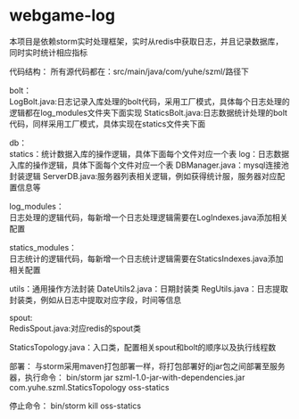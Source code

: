 # webgame-log
本项目是依赖storm实时处理框架，实时从redis中获取日志，并且记录数据库，同时实时统计相应指标

代码结构：
所有源代码都在：src/main/java/com/yuhe/szml/路径下

bolt：<br>
LogBolt.java:日志记录入库处理的bolt代码，采用工厂模式，具体每个日志处理的逻辑都在log_modules文件夹下面实现
StaticsBolt.java:日志数据统计处理的bolt代码，同样采用工厂模式，具体实现在statics文件夹下面
	
db：<br>
statics：统计数据入库的操作逻辑，具体下面每个文件对应一个表
log：日志数据入库的操作逻辑，具体下面每个文件对应一个表
DBManager.java：mysql连接池封装逻辑
ServerDB.java:服务器列表相关逻辑，例如获得统计服，服务器对应配置信息等
	
log_modules：<br>
日志处理的逻辑代码，每新增一个日志处理逻辑需要在LogIndexes.java添加相关配置
	
statics_modules：<br>
日志统计的逻辑代码，每新增一个日志统计逻辑需要在StaticsIndexes.java添加相关配置
	
utils：通用操作方法封装
DateUtils2.java：日期封装类
RegUtils.java：日志提取封装类，例如从日志中提取对应字段，时间等信息
	
spout:<br>
RedisSpout.java:对应redis的spout类
	
StaticsTopology.java：入口类，配置相关spout和bolt的顺序以及执行线程数

部署：
与storm采用maven打包部署一样，将打包部署好的jar包之间部署至服务器，执行命令：
bin/storm jar szml-1.0-jar-with-dependencies.jar com.yuhe.szml.StaticsTopology oss-statics

停止命令：
bin/storm kill oss-statics
